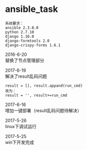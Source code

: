 # ansible_task  

```
系统要求：
ansible 2.3.0.0
python 2.7.10
django 1.10.0
django-formtools 2.0
django-crispy-forms 1.6.1  
```
2016-6-20  
替换了节点管理部分  

2017-6-19  
解决了result乱码问题
```
result = [], result.appand(run_cmd)
改为：
result = '', result+=run_cmd
```

2017-6-16  
增加一键部署（result乱码问题待解决）  

2017-5-26  
linux下调试运行  

2017-5-25  
win下开发完成
